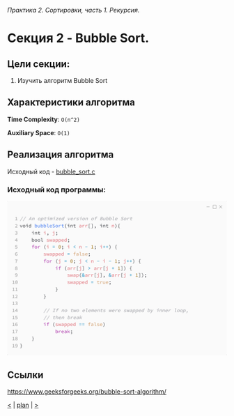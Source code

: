 _Практика 2. Сортировки, часть 1. Рекурсия._

# Cекция 2 - Bubble Sort.

## Цели секции:

1. Изучить алгоритм Bubble Sort

## Характеристики алгоритма

**Time Complexity**: `O(n^2)`

**Auxiliary Space**: `O(1)`

## Реализация алгоритма

Исходный код - [bubble_sort.c](../src/bubble_sort.c)

### Исходный код программы:
![](images/bubble_sort_code.png)

## Ссылки

https://www.geeksforgeeks.org/bubble-sort-algorithm/

[<](1.md) | [plan](../practice.md) | [>](3.md)
